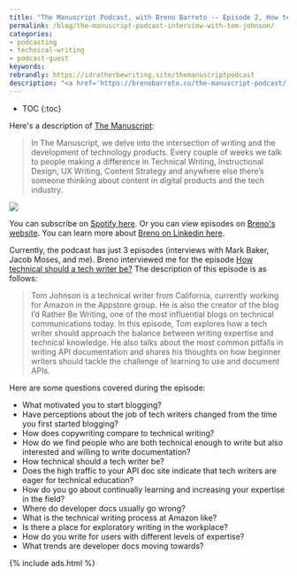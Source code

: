 ```yaml
---
title: "The Manuscript Podcast, with Breno Barreto -- Episode 2, How technical should a tech writer be?"
permalink: /blog/the-manuscript-podcast-interview-with-tom-johnson/
categories:
- podcasting
- technical-writing
- podcast-guest
keywords:
rebrandly: https://idratherbewriting.site/themanuscriptpodcast
description: "<a href='https://brenobarreto.co/the-manuscript-podcast/'>The Manuscript</a> is a new tech comm podcast produced by Breno Barreto, a technical writer working for VTEX in Brazil. Breno interviewed me for episode 2, titled <i>How technical should a tech writer be?</i> In this podcast, we talked about changes in the tech comm field, how I got started, comparisons with copywriting, API docs, processes for tech writing at Amazon, explanatory writing versus exploratory writing, trends I'm seeing, and more."
---
```


* TOC
{:toc}

Here's a description of [The Manuscript](https://open.spotify.com/show/3fxF61LYR4BBDAv6YhZV5r):

> In The Manuscript, we delve into the intersection of writing and the development of technology products. Every couple of weeks we talk to people making a difference in Technical Writing, Instructional Design, UX Writing, Content Strategy and anywhere else there’s someone thinking about content in digital products and the tech industry.

<a href="https://open.spotify.com/show/3fxF61LYR4BBDAv6YhZV5r"><img src="{{site.media}}/the-manuscript-on-spotify.png"/></a>

You can subscribe on [Spotify here](https://open.spotify.com/show/3fxF61LYR4BBDAv6YhZV5r). Or you can view episodes on [Breno's website](https://brenobarreto.co/the-manuscript-podcast/). You can learn more about [Breno on Linkedin here](https://www.linkedin.com/in/breno-barreto/).

Currently, the podcast has just 3 episodes (interviews with Mark Baker, Jacob Moses, and me). Breno interviewed me for the episode [How technical should a tech writer be?](https://open.spotify.com/episode/54LXLyvHEOnZQuikBbjWDm) The description of this episode is as follows:

> Tom Johnson is a technical writer from California, currently working for Amazon in the Appstore group. He is also the creator of the blog I’d Rather Be Writing, one of the most influential blogs on technical communications today. In this episode, Tom explores how a tech writer should approach the balance between writing expertise and technical knowledge. He also talks about the most common pitfalls in writing API documentation and shares his thoughts on how beginner writers should tackle the challenge of learning to use and document APIs.

Here are some questions covered during the episode:

* What motivated you to start blogging?
* Have perceptions about the job of tech writers changed from the time you first started blogging?
* How does copywriting compare to technical writing?
* How do we find people who are both technical enough to write but also interested and willing to write documentation?
* How technical should a tech writer be?
* Does the high traffic to your API doc site indicate that tech writers are eager for technical education?
* How do you go about continually learning and increasing your expertise in the field?
* Where do developer docs usually go wrong?
* What is the technical writing process at Amazon like?
* Is there a place for exploratory writing in the workplace?
* How do you write for users with different levels of expertise?
* What trends are developer docs moving towards?

{% include ads.html %}
